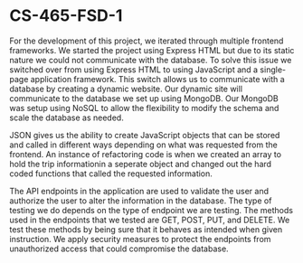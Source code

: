 # CS-465-FSD-1

For the development of this project, we iterated through multiple frontend frameworks. We started the project using Express HTML but due to its static nature we could not communicate with the database. To solve this issue we switched over from using Express HTML to using JavaScript and a single-page application framework. This switch allows us to communicate with a database by creating a dynamic website. Our dynamic site will communicate to the database we set up using MongoDB. Our MongoDB was setup using NoSQL to allow the flexibility to modify the schema and scale the database as needed. 
  
JSON gives us the ability to create JavaScript objects that can be stored and called in different ways depending on what was requested from the frontend. An instance of refactoring code is when we created an array to hold the trip informationin a seperate object and changed out the hard coded functions that called the requested information.
    
The API endpoints in the application are used to validate the user and authorize the user to alter the information in the database. The type of testing we do depends on the type of endpoint we are testing. The methods used in the endpoints that we tested are GET, POST, PUT, and DELETE. We test these methods by being sure that it behaves as intended when given instruction. We apply security measures to protect the endpoints from unauthorized access that could compromise the database. 
